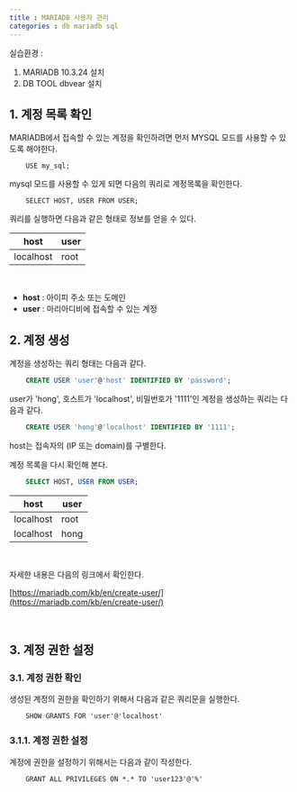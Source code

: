 ```yaml
---
title : MARIADB 사용자 관리
categories : db mariadb sql
---
```


실습환경 :
1. MARIADB 10.3.24 설치 
2. DB TOOL dbvear 설치 


## 1. 계정 목록 확인 

MARIADB에서 접속할 수 있는 계정을 확인하려면 먼저 MYSQL 모드를 사용할 수 있도록 해야한다.

~~~
	USE my_sql;
~~~

mysql 모드를 사용할 수 있게 되면 다음의 쿼리로 계정목록을 확인한다. 

~~~
	SELECT HOST, USER FROM USER;
~~~

쿼리를 실행하면 다음과 같은 형태로 정보를 얻을 수 있다. 

|host|user|
|----|----|
|localhost|root|

<br>

* __host__ : 아이피 주소 또는 도메인
* __user__ : 마리아디비에 접속할 수 있는 계정

## 2. 계정 생성 

계정을 생성하는 쿼리 형태는 다음과 같다. 

~~~sql
	CREATE USER 'user'@'host' IDENTIFIED BY 'password';
~~~

user가 'hong', 호스트가 'localhost', 비밀번호가 '1111'인 계정을 생성하는 쿼리는 다음과 같다. 

~~~sql
	CREATE USER 'hong'@'localhost' IDENTIFIED BY '1111';
~~~

host는 접속자의 (IP 또는 domain)를 구별한다. 


계정 목록을 다시 확인해 본다.

~~~sql
	SELECT HOST, USER FROM USER;
~~~

|host|user|
|----|----|
|localhost|root|
|localhost|hong|

<br>

자세한 내용은 다음의 링크에서 확인한다. 

[https://mariadb.com/kb/en/create-user/](https://mariadb.com/kb/en/create-user/)

<br>

## 3. 계정 권한 설정


### 3.1. 계정 권한 확인

생성된 계정의 권한을 확인하기 위해서 다음과 같은 쿼리문을 실행한다. 

~~~
	SHOW GRANTS FOR 'user'@'localhost'
~~~


### 3.1.1. 계정 권한 설정

계정에 권한을 설정하기 위해서는 다음과 같이 작성한다. 

~~~
	GRANT ALL PRIVILEGES ON *.* TO 'user123'@'%'
~~~







